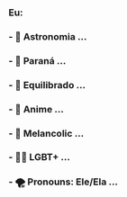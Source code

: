 ### Eu:

### - 🔭 Astronomia ...
### - 🌃 Paraná ...
### - 🌊  Equilibrado ...
### - 🎐 Anime ...
### - 🦚 Melancolic ...
### - 🏳️‍🌈 LGBT+ ...
### - 🌪️ Pronouns: Ele/Ela ...
